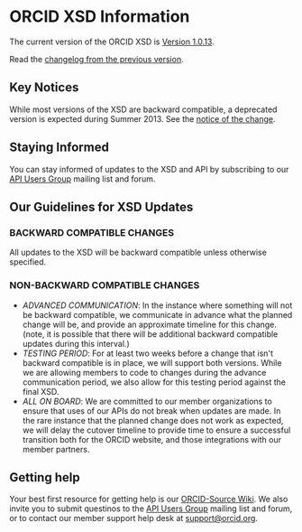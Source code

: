 # ORCID XSD Information

The current version of the ORCID XSD is [Version 1.0.13](https://github.com/ORCID/ORCID-Source/blob/master/orcid-model/src/main/resources/orcid-message-1.0.13.xsd).

Read the [changelog from the previous version](https://github.com/ORCID/ORCID-Source/blob/master/orcid-model/src/main/resources/orcid-message-1.0.13.md).

## Key Notices

While most versions of the XSD are backward compatible, a deprecated version is expected during Summer 2013. See the [notice of the change](http://support.orcid.org/knowledgebase/articles/167943-xsd-1-0-10-planning-for-the-update).

## Staying Informed

You can stay informed of updates to the XSD and API by subscribing to our [API Users Group](https://groups.google.com/forum/?fromgroups#!forum/orcid-api-users) mailing list and forum.

## Our Guidelines for XSD Updates

### BACKWARD COMPATIBLE CHANGES

All updates to the XSD will be backward compatible unless otherwise specified.

### NON-BACKWARD COMPATIBLE CHANGES

* _ADVANCED COMMUNICATION_: In the instance where something will not be backward compatible, we communicate in advance what the planned change will be, and provide an approximate timeline for this change. (note, it is possible that there will be additional backward compatible updates during this interval.)
* _TESTING PERIOD_: For at least two weeks before a change that isn't backward compatible is in place, we will support both versions. While we are allowing members to code to changes during the advance communication period, we also allow for this testing period against the final XSD.
* _ALL ON BOARD_: We are committed to our member organizations to ensure that uses of our APIs do not break when updates are made. In the rare instance that the planned change does not work as expected, we will delay the cutover timeline to provide time to ensure a successful transition both for the ORCID website, and those integrations with our member partners.

## Getting help

Your best first resource for getting help is our [ORCID-Source Wiki](https://github.com/ORCID/ORCID-Source/wiki). We also invite you to submit questinos to the [API Users Group](https://groups.google.com/forum/?fromgroups#!forum/orcid-api-users) mailing list and forum, or to contact our member support help desk at support@orcid.org.
